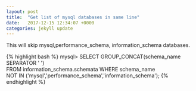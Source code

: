 ```yaml
---
layout: post
title:  "Get list of mysql databases in same line"
date:   2017-12-15 12:34:07 +0000
categories: jekyll update
---
```

This will skip mysql,performance_schema, information_schema databases.

{% highlight bash %}
mysql> SELECT GROUP_CONCAT(schema_name SEPARATOR ' ') \
FROM information_schema.schemata WHERE schema_name \
NOT IN ('mysql','performance_schema','information_schema');
{% endhighlight %}
